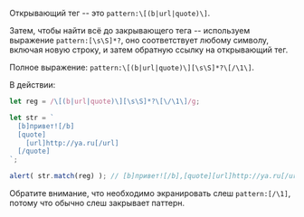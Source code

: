 
Открывающий тег -- это `pattern:\[(b|url|quote)\]`.

Затем, чтобы найти всё до закрывающего тега -- используем выражение `pattern:[\s\S]*?`, оно соответствует любому символу, включая новую строку, и затем обратную ссылку на открывающий тег.

Полное выражение: `pattern:\[(b|url|quote)\][\s\S]*?\[/\1\]`.

В действии:

```js run
let reg = /\[(b|url|quote)\][\s\S]*?\[\/\1\]/g;

let str = `
  [b]привет![/b]
  [quote]
    [url]http://ya.ru[/url]
  [/quote]
`;

alert( str.match(reg) ); // [b]привет![/b],[quote][url]http://ya.ru[/url][/quote]
```

Обратите внимание, что необходимо экранировать слеш `pattern:[/\1]`, потому что обычно слеш закрывает паттерн.
